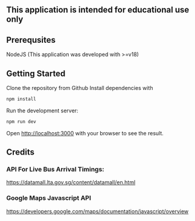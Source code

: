 ## This application is intended for educational use only

## Prerequsites
NodeJS (This application was developed with >=v18)

## Getting Started

Clone the repository from Github
Install dependencies with

```bash
npm install
```

Run the development server:

```bash
npm run dev
```

Open [http://localhost:3000](http://localhost:3000) with your browser to see the result.


## Credits
### API For Live Bus Arrival Timings:
https://datamall.lta.gov.sg/content/datamall/en.html
### Google Maps Javascript API
https://developers.google.com/maps/documentation/javascript/overview
